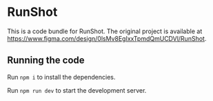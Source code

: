 
  # RunShot

  This is a code bundle for RunShot. The original project is available at https://www.figma.com/design/0lsMv8EgIxxTpmdQmUCDVl/RunShot.

  ## Running the code

  Run `npm i` to install the dependencies.

  Run `npm run dev` to start the development server.
  
